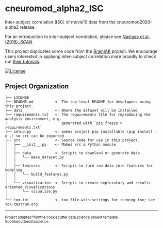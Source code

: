 # cneuromod_alpha2_ISC

Inter-subject correlation (ISC) of movie10 data from the cneuromod2020-alpha2 release.

For an introduction to inter-subject correlation, please see
[Nastase et al. (2019), _SCAN_](https://academic.oup.com/scan/article/14/6/667/5489905).

This project duplicates some code from the [BrainIAK](https://brainiak.org/) project.
We encourage users interested in applying inter-subject correlation more broadly to check out
[their tutorials](https://brainiak.org/tutorials/).

[![License](https://img.shields.io/badge/License-Apache%202.0-blue.svg)](https://opensource.org/licenses/Apache-2.0)


## Project Organization

    ├── LICENSE
    ├── README.md          <- The top-level README for developers using this project.
    ├── data               <- Where the dataset will be installed
    ├── requirements.txt   <- The requirements file for reproducing the analysis environment, e.g.
    │                         generated with `pip freeze > requirements.txt`
    ├── setup.py           <- makes project pip installable (pip install -e .) so src can be imported
    ├── src                <- Source code for use in this project.
    │   ├── __init__.py    <- Makes src a Python module
    │   │
    │   ├── data           <- Scripts to download or generate data
    │   │   └── make_dataset.py
    │   │
    │   ├── features       <- Scripts to turn raw data into features for modeling
    │   │   └── build_features.py
    │   │
    │   └── visualization  <- Scripts to create exploratory and results oriented visualizations
    │       └── visualize.py
    │
    └── tox.ini            <- tox file with settings for running tox; see tox.testrun.org


--------

<p><small>Project adapted fromthe <a target="_blank" href="https://drivendata.github.io/cookiecutter-data-science/">cookiecutter data science project template</a>. #cookiecutterdatascience</small></p>
